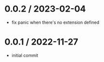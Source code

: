 # 0.0.2 / 2023-02-04

- fix panic when there's no extension defined

# 0.0.1 / 2022-11-27

- initial commit

